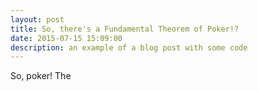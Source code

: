 ```yaml
---
layout: post
title: So, there's a Fundamental Theorem of Poker!?
date: 2015-07-15 15:09:00
description: an example of a blog post with some code
---
```


So, poker! The 